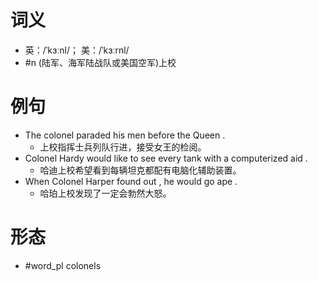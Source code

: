 # 词义
- 英：/ˈkɜːnl/； 美：/ˈkɜːrnl/
- #n (陆军、海军陆战队或美国空军)上校
# 例句
- The colonel paraded his men before the Queen .
	- 上校指挥士兵列队行进，接受女王的检阅。
- Colonel Hardy would like to see every tank with a computerized aid .
	- 哈迪上校希望看到每辆坦克都配有电脑化辅助装置。
- When Colonel Harper found out , he would go ape .
	- 哈珀上校发现了一定会勃然大怒。
# 形态
- #word_pl colonels
